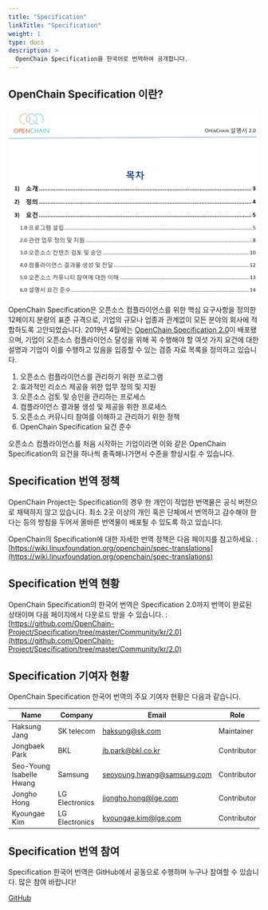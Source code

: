 ```yaml
---
title: "Specification"
linkTitle: "Specification"
weight: 1
type: docs
description: >
  OpenChain Specification을 한국어로 번역하여 공개합니다.
---
```

## OpenChain Specification 이란?
![Specification](spec.png) 

OpenChain Specification은 오픈소스 컴플라이언스를 위한 핵심 요구사항을 정의한 12페이지 분량의 표준 규격으로, 기업의 규모나 업종과 관계없이 모든 분야의 회사에 적합하도록 고안되었습니다. 2019년 4월에는 [OpenChain Specification 2.0](https://wiki.linuxfoundation.org/_media/openchain/openchainspec-2.0.pdf)이 배포됐으며, 기업이 오픈소스 컴플라이언스 달성을 위해 꼭 수행해야 할 여섯 가지 요건에 대한 설명과 기업이 이를 수행하고 있음을 입증할 수 있는 검증 자료 목록을 정의하고 있습니다. 

1. 오픈소스 컴플라이언스를 관리하기 위한 프로그램
2. 효과적인 리소스 제공을 위한 업무 정의 및 지원
3. 오픈소스 검토 및 승인을 관리하는 프로세스
4. 컴플라이언스 결과물 생성 및 제공을 위한 프로세스
5. 오픈소스 커뮤니티 참여를 이해하고 관리하기 위한 정책
6. OpenChain Specification 요건 준수

오픈소스 컴플라이언스를 처음 시작하는 기업이라면 이와 같은 OpenChain Specification의 요건을 하나씩 충족해나가면서 수준을 향상시킬 수 있습니다. 

## Specification 번역 정책

OpenChain Project는 Specification의 경우 한 개인이 작업한 번역물은 공식 버전으로 채택하지 않고 있습니다. 최소 2곳 이상의 개인 혹은 단체에서 번역하고 감수해야 한다는 등의 방침을 두어서 올바른 번역물이 배포될 수 있도록 하고 있습니다. 

OpenChain의 Specification에 대한 자세한 번역 정책은 다음 페이지를 참고하세요. : [https://wiki.linuxfoundation.org/openchain/spec-translations](https://wiki.linuxfoundation.org/openchain/spec-translations)

## Specification 번역 현황

OpenChain Specification의 한국어 번역은 Specification 2.0까지 번역이 완료된 상태이며 다음 페이지에서 다운로드 받을 수 있습니다. : [https://github.com/OpenChain-Project/Specification/tree/master/Community/kr/2.0](https://github.com/OpenChain-Project/Specification/tree/master/Community/kr/2.0)

## Specification 기여자 현황

OpenChain Specification 한국어 번역의 주요 기여자 현황은 다음과 같습니다. 

| Name            | Company           | Email | Role |
|-------------------|-----------------|------|------|
| Haksung Jang   | SK telecom  | haksung@sk.com | Maintainer |
| Jongbaek Park  | BKL | jb.park@bkl.co.kr | Contributor | 
| Seo-Young Isabelle Hwang  | Samsung | seoyoung.hwang@samsung.com | Contributor | 
| Jongho Hong  | LG Electronics | jjongho.hong@lge.com | Contributor | 
| Kyoungae Kim  | LG Electronics | kyoungae.kim@lge.com | Contributor | 

## Specification 번역 참여

Specification 한국어 번역은 GitHub에서 공동으로 수행하며 누구나 참여할 수 있습니다. 많은 참여 바랍니다!
<div class="mx-auto">
	<a class="btn btn-lg btn-secondary mr-3 mb-4" href="https://github.com/OpenChain-Project/Specification/tree/master/Community/kr">
		GitHub <i class="fab fa-github ml-2 "></i>
	</a>
</div>


